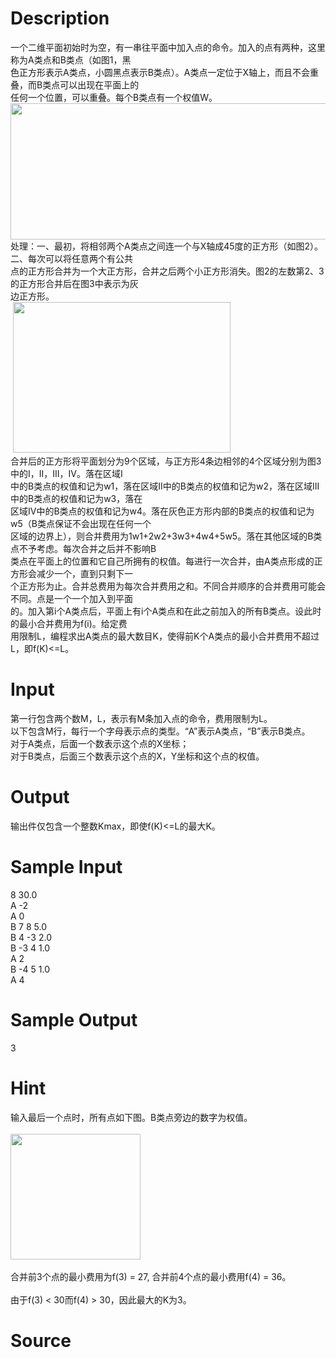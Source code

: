 
# Description

<div class="content"><div>一个二维平面初始时为空，有一串往平面中加入点的命令。加入的点有两种，这里称为A类点和B类点（如图1，黑</div>
<div>色正方形表示A类点，小圆黑点表示B类点）。A类点一定位于X轴上，而且不会重叠，而B类点可以出现在平面上的</div>
<div>任何一个位置，可以重叠。每个B类点有一个权值W。</div>
<div><img src="/source/bzoj/1157/img/aHR0cHM6Ly9seWRzeS5jb20vSnVkZ2VPbmxpbmUvdXBsb2FkLzIwMTgwMi8xKDMpLnBuZw==.png" width="541" height="218" alt=""/></div>
<div>处理：一、最初，将相邻两个A类点之间连一个与X轴成45度的正方形（如图2）。二、每次可以将任意两个有公共</div>
<div>点的正方形合并为一个大正方形，合并之后两个小正方形消失。图2的左数第2、3的正方形合并后在图3中表示为灰</div>
<div>边正方形。</div>
<div> <img src="/source/bzoj/1157/img/aHR0cHM6Ly9seWRzeS5jb20vSnVkZ2VPbmxpbmUvdXBsb2FkLzIwMTgwMi8yKDIpLnBuZw==.png" width="348" height="241" alt=""/>        </div>
<div>合并后的正方形将平面划分为9个区域，与正方形4条边相邻的4个区域分别为图3中的I，II，III，IV。落在区域I</div>
<div>中的B类点的权值和记为w1，落在区域II中的B类点的权值和记为w2，落在区域III中的B类点的权值和记为w3，落在</div>
<div>区域IV中的B类点的权值和记为w4。落在灰色正方形内部的B类点的权值和记为w5（B类点保证不会出现在任何一个</div>
<div>区域的边界上），则合并费用为1w1+2w2+3w3+4w4+5w5。落在其他区域的B类点不予考虑。每次合并之后并不影响B</div>
<div>类点在平面上的位置和它自己所拥有的权值。每进行一次合并，由A类点形成的正方形会减少一个，直到只剩下一</div>
<div>个正方形为止。合并总费用为每次合并费用之和。不同合并顺序的合并费用可能会不同。点是一个一个加入到平面</div>
<div>的。加入第i个A类点后，平面上有i个A类点和在此之前加入的所有B类点。设此时的最小合并费用为f(i)。给定费</div>
<div>用限制L，编程求出A类点的最大数目K，使得前K个A类点的最小合并费用不超过L，即f(K)&lt;=L。</div>
<div></div></div>

# Input

<div class="content"><div>第一行包含两个数M，L，表示有M条加入点的命令，费用限制为L。</div>
<div>以下包含M行，每行一个字母表示点的类型。“A”表示A类点，“B”表示B类点。</div>
<div>对于A类点，后面一个数表示这个点的X坐标；</div>
<div>对于B类点，后面三个数表示这个点的X，Y坐标和这个点的权值。</div></div>

# Output

<div class="content"><p>输出件仅包含一个整数Kmax，即使f(K)&lt;=L的最大K。</p></div>

# Sample Input

<div class="content"><span class="sampledata">8 30.0<br/>
A -2<br/>
A 0<br/>
B 7 8 5.0<br/>
B 4 -3 2.0<br/>
B -3 4 1.0<br/>
A 2<br/>
B -4 5 1.0<br/>
A 4</span></div>

# Sample Output

<div class="content"><span class="sampledata">3</span></div>

# Hint

<div class="content"><p></p><div>输入最后一个点时，所有点如下图。B类点旁边的数字为权值。</div><br/>
<div><img src="/source/bzoj/1157/img/aHR0cHM6Ly9seWRzeS5jb20vSnVkZ2VPbmxpbmUvdXBsb2FkLzIwMTgwMi8zLnBuZw==.png" width="208" height="201" alt=""/></div><br/>
<div>合并前3个点的最小费用为f(3) = 27, 合并前4个点的最小费用f(4) = 36。</div><br/>
<div>由于f(3) &lt; 30而f(4) &gt; 30，因此最大的K为3。</div><p></p></div>

# Source

<div class="content"><p><a href="problemset.php?search="></a></p></div>

